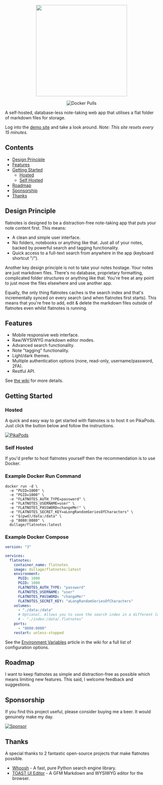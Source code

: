 <p align="center">
  <img src="docs/logo.svg" width="300px"></img>
</p>
<p align="center">
  <img alt="Docker Pulls" src="https://img.shields.io/docker/pulls/dullage/flatnotes?style=for-the-badge">
</p>

A self-hosted, database-less note-taking web app that utilises a flat folder of markdown files for storage.

Log into the [demo site](https://demo.flatnotes.io) and take a look around. *Note: This site resets every 15 minutes.*

## Contents

* [Design Principle](#design-principle)
* [Features](#features)
* [Getting Started](#getting-started)
  * [Hosted](#hosted)
  * [Self Hosted](#self-hosted)
* [Roadmap](#roadmap)
* [Sponsorship](#sponsorship)
* [Thanks](#thanks)

## Design Principle

flatnotes is designed to be a distraction-free note-taking app that puts your note content first. This means:

* A clean and simple user interface.
* No folders, notebooks or anything like that. Just all of your notes, backed by powerful search and tagging functionality.
* Quick access to a full-text search from anywhere in the app (keyboard shortcut "/").

Another key design principle is not to take your notes hostage. Your notes are just markdown files. There's no database, proprietary formatting, complicated folder structures or anything like that. You're free at any point to just move the files elsewhere and use another app.

Equally, the only thing flatnotes caches is the search index and that's incrementally synced on every search (and when flatnotes first starts). This means that you're free to add, edit & delete the markdown files outside of flatnotes even whilst flatnotes is running.

## Features

* Mobile responsive web interface.
* Raw/WYSIWYG markdown editor modes.
* Advanced search functionality.
* Note "tagging" functionality.
* Light/dark themes.
* Multiple authentication options (none, read-only, username/password, 2FA).
* Restful API.

See [the wiki](https://github.com/dullage/flatnotes/wiki) for more details.

## Getting Started

### Hosted

A quick and easy way to get started with flatnotes is to host it on PikaPods. Just click the button below and follow the instructions.

[![PikaPods](https://www.pikapods.com/static/run-button-34.svg)](https://www.pikapods.com/pods?run=flatnotes)


### Self Hosted

If you'd prefer to host flatnotes yourself then the recommendation is to use Docker.

### Example Docker Run Command

```shell
docker run -d \
  -e "PUID=1000" \
  -e "PGID=1000" \
  -e "FLATNOTES_AUTH_TYPE=password" \
  -e "FLATNOTES_USERNAME=user" \
  -e "FLATNOTES_PASSWORD=changeMe!" \
  -e "FLATNOTES_SECRET_KEY=aLongRandomSeriesOfCharacters" \
  -v "$(pwd)/data:/data" \
  -p "8080:8080" \
  dullage/flatnotes:latest
```

### Example Docker Compose
```yaml
version: "3"

services:
  flatnotes:
    container_name: flatnotes
    image: dullage/flatnotes:latest
    environment:
      PUID: 1000
      PGID: 1000
      FLATNOTES_AUTH_TYPE: "password"
      FLATNOTES_USERNAME: "user"
      FLATNOTES_PASSWORD: "changeMe!"
      FLATNOTES_SECRET_KEY: "aLongRandomSeriesOfCharacters"
    volumes:
      - "./data:/data"
      # Optional. Allows you to save the search index in a different location: 
      # - "./index:/data/.flatnotes"
    ports:
      - "8080:8080"
    restart: unless-stopped
```

See the [Environment Variables](https://github.com/Dullage/flatnotes/wiki/Environment-Variables) article in the wiki for a full list of configuration options.


## Roadmap

I want to keep flatnotes as simple and distraction-free as possible which means limiting new features. This said, I welcome feedback and suggestions.


## Sponsorship

If you find this project useful, please consider buying me a beer. It would genuinely make my day.

[![Sponsor](https://img.shields.io/static/v1?label=Sponsor&message=%E2%9D%A4&logo=GitHub&color=%23fe8e86)](https://github.com/sponsors/Dullage)


## Thanks

A special thanks to 2 fantastic open-source projects that make flatnotes possible.

* [Whoosh](https://whoosh.readthedocs.io/en/latest/intro.html) - A fast, pure Python search engine library.
* [TOAST UI Editor](https://ui.toast.com/tui-editor) - A GFM Markdown and WYSIWYG editor for the browser.
